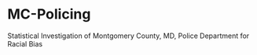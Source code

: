 # MC-Policing
Statistical Investigation of Montgomery County, MD, Police Department for Racial Bias 
